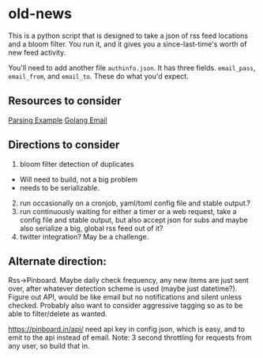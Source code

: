 # old-news

This is a python script that is designed to take a json of rss feed locations and a bloom filter. 
You run it, and it gives you a since-last-time's worth of new feed activity. 

You'll need to add another file `authinfo.json`. It has three fields. `email_pass`, `email_from`, and `email_to`. These do what you'd expect.

## Resources to consider
[Parsing Example](https://siongui.github.io/2015/03/03/go-parse-web-feed-rss-atom/)
[Golang Email](https://golang.org/pkg/net/smtp/)

## Directions to consider
1) bloom filter detection of duplicates 
- Will need to build, not a big problem
- needs to be serializable.

2) run occasionally on a cronjob, yaml/toml config file and stable output.?
3) run continuously waiting for either a timer or a web request, take a config 
file and stable output, but also accept json for subs and maybe also serialize a 
big, global rss feed out of it?
4) twitter integration? May be a challenge.

## Alternate direction:

Rss->Pinboard. Maybe daily check frequency, any new items are just sent over, 
after whatever detection scheme is used (maybe just datetime?). Figure out API, 
would be like email but no notifications and silent unless checked. Probably also
want to consider aggressive tagging so as to be able to filter/delete as wanted.


https://pinboard.in/api/
need api key in config json, which is easy, and to emit to the api instead of email. 
Note: 3 second throttling for requests from any user, so build that in.